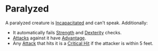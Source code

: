 # Paralyzed

A paralyzed creature is [Incapacitated](Incapacitated.md) and can't speak. Additionally:

- It automatically fails [Strength](../../Player%20Characters/The%20Ability%20Scores/Strength.md) and [Dexterity](../../Player%20Characters/The%20Ability%20Scores/Dexterity.md) checks.
- [Attacks](../Combat/Attack.md) against it have [Advantage](../Die%20Rolling%20Mechanics/Advantage.md).
- Any [Attack](../Combat/Attack.md) that hits it is a [Critical Hit](../Die%20Rolling%20Mechanics/Critical%20Hit.md) if the attacker is within 5 feet.

